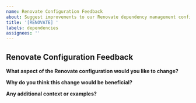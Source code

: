 ```yaml
---
name: Renovate Configuration Feedback
about: Suggest improvements to our Renovate dependency management configuration
title: '[RENOVATE] '
labels: dependencies
assignees: ''
---
```


## Renovate Configuration Feedback

**What aspect of the Renovate configuration would you like to change?**


**Why do you think this change would be beneficial?**


**Any additional context or examples?**
